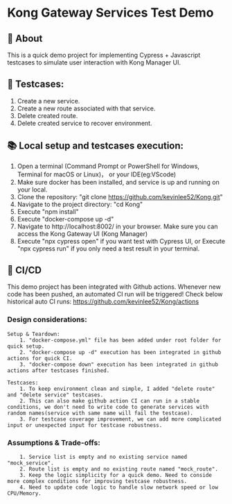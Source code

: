 # Kong Gateway Services Test Demo

## 🚀 About

This is a quick demo project for implementing Cypress + Javascript testcases to simulate user interaction with Kong Manager UI.

## 📝 Testcases:

1. Create a new service.
2. Create a new route associated with that service.
3. Delete created route.
4. Delete created service to recover environment.

## 📚 Local setup and testcases execution:

1. Open a terminal (Command Prompt or PowerShell for Windows, Terminal for macOS or Linux)， or your IDE(eg:VScode)
2. Make sure docker has been installed, and service is up and running on your local.
3. Clone the repository: "git clone https://github.com/kevinlee52/Kong.git"
4. Navigate to the project directory: "cd Kong"
5. Execute "npm install"
6. Execute "docker-compose up -d"
7. Navigate to http://localhost:8002/ in your browser. Make sure you can access the Kong Gateway UI (Kong Manager)
8. Execute "npx cypress open" if you want test with Cypress UI, or Execute "npx cypress run" if you only need a test result in your terminal.

## 🤝 CI/CD

This demo project has been integrated with Github actions.
Whenever new code has been pushed, an automated CI run will be triggered! Check below historical auto CI runs:
https://github.com/kevinlee52/Kong/actions

### Design considerations:

    Setup & Teardown:
        1. "docker-compose.yml" file has been added under root folder for quick setup.
        2. "docker-compose up -d" execution has been integrated in github actions for quick CI.
        3. "docker-compose down" execution has been integrated in github actions after testcases finished.

    Testcases:
        1. To keep environment clean and simple, I added "delete route" and "delete service" testcases.
        2. This can also make github action CI can run in a stable conditions, we don't need to write code to generate services with random names(service with same name will fail the testcase).
        3. For testcase coverage improvement, we can add more complicated input or unexpected input for testcase robustness.

### Assumptions & Trade-offs:

        1. Service list is empty and no existing service named "mock_service".
        2. Route list is empty and no existing route named "mock_route".
        3. Keep the logic simplicity for a quick demo. Need to conside more complex conditions for improving testcase robustness.
        4. Need to update code logic to handle slow network speed or low CPU/Memory.
